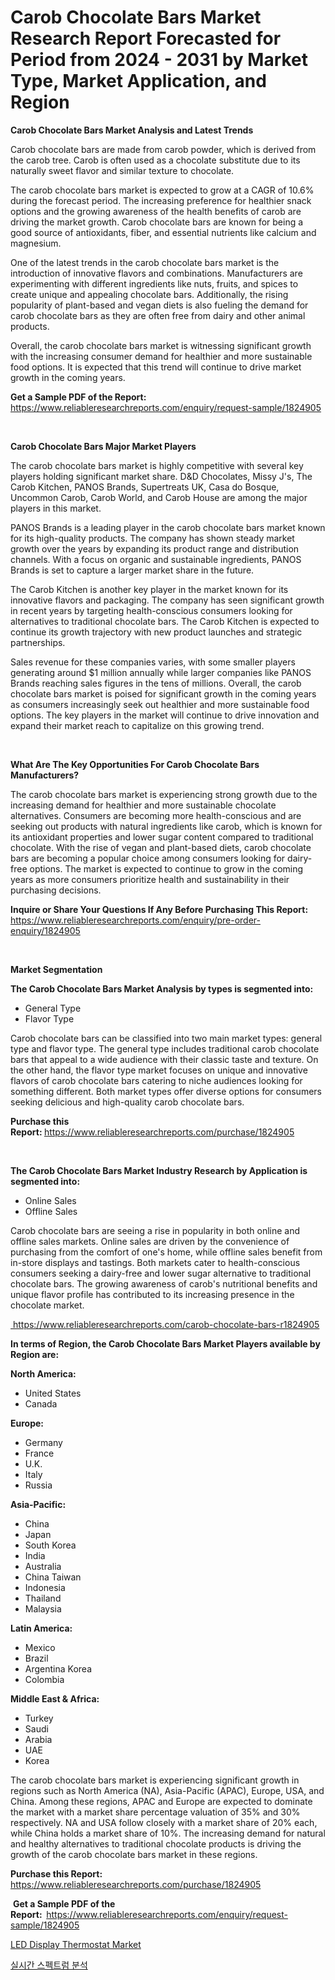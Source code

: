 <p><h1>Carob Chocolate Bars Market Research Report Forecasted for Period from 2024 -  2031 by Market Type, Market Application, and Region</h1></p><p><strong>Carob Chocolate Bars Market Analysis and Latest Trends</strong></p>
<p><p>Carob chocolate bars are made from carob powder, which is derived from the carob tree. Carob is often used as a chocolate substitute due to its naturally sweet flavor and similar texture to chocolate.</p><p>The carob chocolate bars market is expected to grow at a CAGR of 10.6% during the forecast period. The increasing preference for healthier snack options and the growing awareness of the health benefits of carob are driving the market growth. Carob chocolate bars are known for being a good source of antioxidants, fiber, and essential nutrients like calcium and magnesium.</p><p>One of the latest trends in the carob chocolate bars market is the introduction of innovative flavors and combinations. Manufacturers are experimenting with different ingredients like nuts, fruits, and spices to create unique and appealing chocolate bars. Additionally, the rising popularity of plant-based and vegan diets is also fueling the demand for carob chocolate bars as they are often free from dairy and other animal products.</p><p>Overall, the carob chocolate bars market is witnessing significant growth with the increasing consumer demand for healthier and more sustainable food options. It is expected that this trend will continue to drive market growth in the coming years.</p></p>
<p><strong>Get a Sample PDF of the Report:&nbsp;</strong> <a href="https://www.reliableresearchreports.com/enquiry/request-sample/1824905">https://www.reliableresearchreports.com/enquiry/request-sample/1824905</a></p>
<p>&nbsp;</p>
<p><strong>Carob Chocolate Bars Major Market Players</strong></p>
<p><p>The carob chocolate bars market is highly competitive with several key players holding significant market share. D&D Chocolates, Missy J's, The Carob Kitchen, PANOS Brands, Supertreats UK, Casa do Bosque, Uncommon Carob, Carob World, and Carob House are among the major players in this market.</p><p>PANOS Brands is a leading player in the carob chocolate bars market known for its high-quality products. The company has shown steady market growth over the years by expanding its product range and distribution channels. With a focus on organic and sustainable ingredients, PANOS Brands is set to capture a larger market share in the future.</p><p>The Carob Kitchen is another key player in the market known for its innovative flavors and packaging. The company has seen significant growth in recent years by targeting health-conscious consumers looking for alternatives to traditional chocolate bars. The Carob Kitchen is expected to continue its growth trajectory with new product launches and strategic partnerships.</p><p>Sales revenue for these companies varies, with some smaller players generating around $1 million annually while larger companies like PANOS Brands reaching sales figures in the tens of millions. Overall, the carob chocolate bars market is poised for significant growth in the coming years as consumers increasingly seek out healthier and more sustainable food options. The key players in the market will continue to drive innovation and expand their market reach to capitalize on this growing trend.</p></p>
<p>&nbsp;</p>
<p><strong>What Are The Key Opportunities For Carob Chocolate Bars Manufacturers?</strong></p>
<p><p>The carob chocolate bars market is experiencing strong growth due to the increasing demand for healthier and more sustainable chocolate alternatives. Consumers are becoming more health-conscious and are seeking out products with natural ingredients like carob, which is known for its antioxidant properties and lower sugar content compared to traditional chocolate. With the rise of vegan and plant-based diets, carob chocolate bars are becoming a popular choice among consumers looking for dairy-free options. The market is expected to continue to grow in the coming years as more consumers prioritize health and sustainability in their purchasing decisions.</p></p>
<p><strong>Inquire or Share Your Questions If Any Before Purchasing This Report:</strong> <a href="https://www.reliableresearchreports.com/enquiry/pre-order-enquiry/1824905">https://www.reliableresearchreports.com/enquiry/pre-order-enquiry/1824905</a></p>
<p>&nbsp;</p>
<p><strong>Market Segmentation</strong></p>
<p><strong>The Carob Chocolate Bars Market Analysis by types is segmented into:</strong></p>
<p><ul><li>General Type</li><li>Flavor Type</li></ul></p>
<p><p>Carob chocolate bars can be classified into two main market types: general type and flavor type. The general type includes traditional carob chocolate bars that appeal to a wide audience with their classic taste and texture. On the other hand, the flavor type market focuses on unique and innovative flavors of carob chocolate bars catering to niche audiences looking for something different. Both market types offer diverse options for consumers seeking delicious and high-quality carob chocolate bars.</p></p>
<p><strong>Purchase this Report:&nbsp;</strong><a href="https://www.reliableresearchreports.com/purchase/1824905">https://www.reliableresearchreports.com/purchase/1824905</a></p>
<p>&nbsp;</p>
<p><strong>The Carob Chocolate Bars Market Industry Research by Application is segmented into:</strong></p>
<p><ul><li>Online Sales</li><li>Offline Sales</li></ul></p>
<p><p>Carob chocolate bars are seeing a rise in popularity in both online and offline sales markets. Online sales are driven by the convenience of purchasing from the comfort of one's home, while offline sales benefit from in-store displays and tastings. Both markets cater to health-conscious consumers seeking a dairy-free and lower sugar alternative to traditional chocolate bars. The growing awareness of carob's nutritional benefits and unique flavor profile has contributed to its increasing presence in the chocolate market.</p></p>
<p><a href="https://www.reliableresearchreports.com/carob-chocolate-bars-r1824905">&nbsp;https://www.reliableresearchreports.com/carob-chocolate-bars-r1824905</a></p>
<p><strong>In terms of Region, the Carob Chocolate Bars Market Players available by Region are:</strong></p>
<p>
    <p> <strong> North America: </strong>
        <ul>
            <li>United States</li>
            <li>Canada</li>
        </ul>
        </p> 
    <p> <strong> Europe: </strong>
        <ul>
            <li>Germany</li>
            <li>France</li>
            <li>U.K.</li>
            <li>Italy</li>
            <li>Russia</li>
        </ul>
        </p> 
    <p> <strong> Asia-Pacific: </strong>
        <ul>
            <li>China</li>
            <li>Japan</li>
            <li>South Korea</li>
            <li>India</li>
            <li>Australia</li>
            <li>China Taiwan</li>
            <li>Indonesia</li>
            <li>Thailand</li>
            <li>Malaysia</li>
        </ul>
        </p> 
    <p> <strong> Latin America: </strong>
        <ul>
            <li>Mexico</li>
            <li>Brazil</li>
            <li>Argentina Korea</li>
            <li>Colombia</li>
        </ul>
        </p> 
    <p> <strong> Middle East & Africa: </strong>
        <ul>
            <li>Turkey</li>
            <li>Saudi</li>
            <li>Arabia</li>
            <li>UAE</li>
            <li>Korea</li>
        </ul>
    </p>
    </p>
<p><p>The carob chocolate bars market is experiencing significant growth in regions such as North America (NA), Asia-Pacific (APAC), Europe, USA, and China. Among these regions, APAC and Europe are expected to dominate the market with a market share percentage valuation of 35% and 30% respectively. NA and USA follow closely with a market share of 20% each, while China holds a market share of 10%. The increasing demand for natural and healthy alternatives to traditional chocolate products is driving the growth of the carob chocolate bars market in these regions.</p></p>
<p><strong>Purchase this Report: </strong><a href="https://www.reliableresearchreports.com/purchase/1824905">https://www.reliableresearchreports.com/purchase/1824905</a></p>
<p>&nbsp;<strong>Get a Sample PDF of the Report:&nbsp;&nbsp;</strong><a href="https://www.reliableresearchreports.com/enquiry/request-sample/1824905">https://www.reliableresearchreports.com/enquiry/request-sample/1824905</a></p>
<p><strong></strong></p>
<p><p><a href="https://view.publitas.com/reportprime-1/led-display-thermostat-market-a-global-and-regional-analysis-2024-2031/">LED Display Thermostat Market</a></p><p><a href="https://github.com/DavidCarter19662022/Market-Research-Report-List-1/blob/main/5579186160240.md">실시간 스펙트럼 분석</a></p></p>